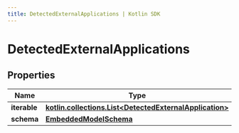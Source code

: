 ```yaml
---
title: DetectedExternalApplications | Kotlin SDK
---
```




# DetectedExternalApplications

## Properties
Name | Type | Description | Notes
------------ | ------------- | ------------- | -------------
**iterable** | [**kotlin.collections.List&lt;DetectedExternalApplication&gt;**](DetectedExternalApplication) |  | 
**schema** | [**EmbeddedModelSchema**](EmbeddedModelSchema) |  |  [optional]




